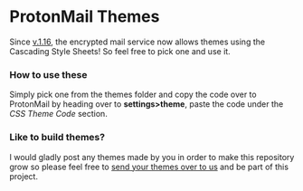 # ProtonMail Themes
Since [v.1.16](https://blog.protonmail.ch/protonmail-beta-v1-16-release-notes/), the encrypted mail service now allows themes using the Cascading Style Sheets! So feel free to pick one and use it.

### How to use these
Simply pick one from the themes folder and copy the code over to ProtonMail by heading over to **settings>theme**, paste the code under the *CSS Theme Code* section.


### Like to build themes?
I would gladly post any themes made by you in order to make this repository grow so please feel free to [send your themes over to us](http://www.csalmeida.com/) and be part of this project.

